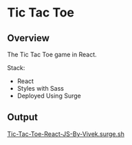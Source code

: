 # Tic Tac Toe

## Overview

The Tic Tac Toe game in React.

Stack:

- React
- Styles with Sass
- Deployed Using Surge

## Output

[Tic-Tac-Toe-React-JS-By-Vivek.surge.sh](https://tic-tac-toe-react-js-by-vivek.surge.sh/)
